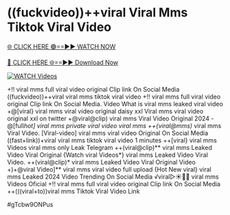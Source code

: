 # ((fuckvideo))++viral Viral Mms Tiktok Viral Video


[🌐 CLICK HERE 🟢==►► WATCH NOW](https://gitload.pages.dev/)

[🔴 CLICK HERE 🌐==►► Download Now](https://gitload.pages.dev/)

[![WATCH Videos](https://i.imgur.com/dJHk4Zq.gif)](https://gitload.pages.dev/)



























+!! viral mms full viral video original Clip link On Social Media
((fuckvideo))++viral viral mms tiktok viral video
+!! viral mms full viral video original Clip link On Social Media. Video What is viral mms leaked viral video +@[viral} viral mms viral video original daisy xxl Viral mms viral video original xxl on twitter +@viral@clip) viral mms Viral Video Original 2024 -@[full*hot] viral mms private viral video viral mms
++{viral@mms)* viral mms Viral Video. [Viral-video] viral mms viral video Original On Social Media ((fast+link))+viral viral mms tiktok viral video 1 minutes
++[viral} viral mms Videos viral mms only Leak Telegram
++(viral@clip)** viral mms Leaked Video Viral Original
{Watch viral Videos*} viral mms Leaked Video Viral Video. ++(viral@clip)* viral mms Leaked Video Viral Original Video +)+@viral Video]** viral mms viral video full upload {Hot New viral} viral mms Leaked 2024 Video Trending On Social Media ️√viral▷☀️👄💥 viral mms Videos Oficial +!! viral mms full viral video original Clip link On Social Media ++(((viral+to))viral mms Tiktok Viral Video Link


#gTcbw9ONPus
